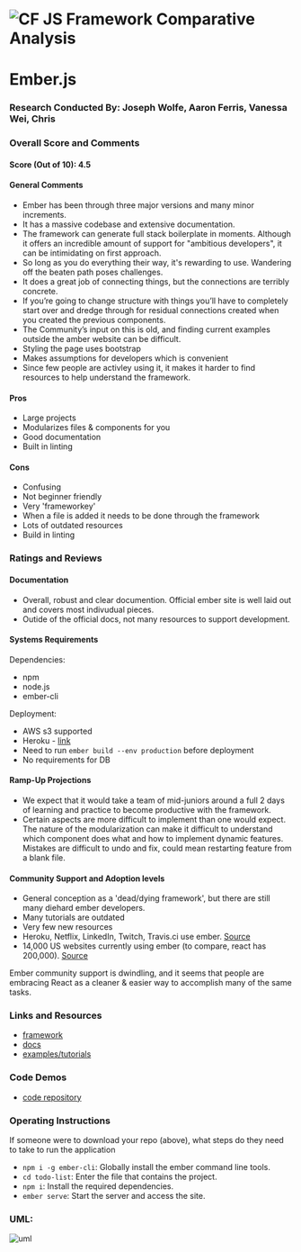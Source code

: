 ![CF](http://i.imgur.com/7v5ASc8.png) JS Framework Comparative Analysis
=======================================================================

# Ember.js

### Research Conducted By: Joseph Wolfe, Aaron Ferris, Vanessa Wei, Chris

### Overall Score and Comments
#### Score (Out of 10): 4.5
#### General Comments
* Ember has been through three major versions and many minor increments. 
* It has a massive codebase and extensive documentation. 
* The framework can generate full stack boilerplate in moments. Although it offers an incredible amount of support for "ambitious developers", it can be intimidating on first approach. 
* So long as you do everything their way, it's rewarding to use. Wandering off the beaten path poses challenges.
* It does a great job of connecting things, but the connections are terribly concrete.
* If you’re going to change structure with things you’ll have to completely start over and dredge through for residual connections created when you created the previous components.
* The Community’s input on this is old, and finding current examples outside the amber website can be difficult.
* Styling the page uses bootstrap
* Makes assumptions for developers which is convenient 
* Since few people are activley using it, it makes it harder to find resources to help understand the framework.

#### Pros
* Large projects
* Modularizes files & components for you
* Good documentation
* Built in linting

#### Cons
* Confusing
* Not beginner friendly
* Very 'frameworkey'
* When a file is added it needs to be done through the framework
* Lots of outdated resources
* Build in linting

### Ratings and Reviews
#### Documentation
* Overall, robust and clear documention. Official ember site is well laid out and covers most indivudual pieces.
* Outide of the official docs, not many resources to support development. 

#### Systems Requirements
Dependencies:
* npm
* node.js
* ember-cli

Deployment:
* AWS s3 supported
* Heroku - [link](https://www.heroku.com/emberjs)
* Need to run `ember build --env production` before deployment
* No requirements for DB

#### Ramp-Up Projections
* We expect that it would take a team of mid-juniors around a full 2 days of learning and practice to become productive with the framework. 
* Certain aspects are more difficult to implement than one would expect. The nature of the modularization can make it difficult to understand which component does what and how to implement dynamic features. Mistakes are difficult to undo and fix, could mean restarting feature from a blank file.

#### Community Support and Adoption levels
* General conception as a 'dead/dying framework', but there are still many diehard ember developers.
* Many tutorials are outdated
* Very few new resources
* Heroku, Netflix, LinkedIn, Twitch, Travis.ci use ember. [Source](https://stackshare.io/emberjs/in-stacks)
* 14,000 US websites currently using ember (to compare, react has 200,000). [Source](https://trends.builtwith.com/javascript/Ember)

Ember community support is dwindling, and it seems that people are embracing React as a cleaner & easier way to accomplish many of the same tasks.

### Links and Resources
* [framework](https://emberjs.com/)
* [docs](https://guides.emberjs.com/release/)
* [examples/tutorials](https://guides.emberjs.com/release/tutorial/ember-cli/)

### Code Demos
* [code repository](https://github.com/401-advanced-javascript-merritt/ember-practice)

### Operating Instructions
If someone were to download your repo (above), what steps do they need to take to run the application
* `npm i -g ember-cli`: Globally install the ember command line tools.
* `cd todo-list`: Enter the file that contains the project.
* `npm i`: Install the required dependencies.
* `ember serve`: Start the server and access the site.

### UML:
![uml](https://i.imgur.com/kTQpRJf.jpg)
